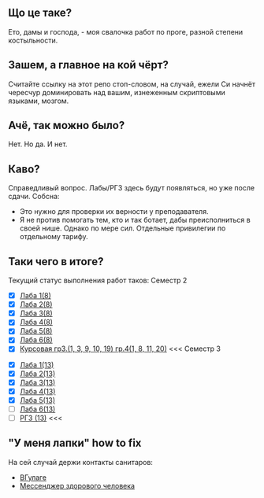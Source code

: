 ## Що це таке?
Ето, дамы и господа, - моя свалочка работ по проге, разной степени костыльности.

## Зашем, а главное на кой чёрт?
Считайте ссылку на этот репо стоп-словом, на случай, ежели Си начнёт чересчур доминировать над вашим, изнеженным скриптовыми языками, мозгом.

## Ачё, так можно было?
Нет. Но да. И нет.

## Каво?
Справедливый вопрос. Лабы/РГЗ здесь будут появляться, но уже после сдачи.
Собсна:
 * Это нужно для проверки их верности у преподавателя.
 * Я не против помогать тем, кто и так ботает, дабы преисполниться в своей нише. Однако по мере сил. Отдельные привилегии по отдельному тарифу.

 ## Таки чего в итоге?
 Текущий статус выполнения работ таков:
 Семестр 2
 >>>
  - [x] [Лаба 1(8)](https://github.com/Linadil/NSTU_Programming/tree/master/semester2/lab1_8)
  - [x] [Лаба 2(8)](https://github.com/Linadil/NSTU_Programming/tree/master/semester2/lab2_8)
  - [x] [Лаба 3(8)](https://github.com/Linadil/NSTU_Programming/tree/master/semester2/lab3_8)
  - [x] [Лаба 4(8)](https://github.com/Linadil/NSTU_Programming/tree/master/semester2/lab4_8)
  - [x] [Лаба 5(8)](https://github.com/Linadil/NSTU_Programming/tree/master/semester2/lab5_8)
  - [x] [Лаба 6(8)](https://github.com/Linadil/NSTU_Programming/tree/master/semester2/lab6_8)
  - [x] [Курсовая гр3.(1, 3, 9, 10, 19) гр.4(1, 8, 11, 20)](https://github.com/Linadil/NSTU_Programming/tree/master/semester2/Kursovaya)
<<<
Семестр 3
>>>
  - [x] [Лаба 1(13)](https://github.com/Linadil/NSTU_Programming/tree/master/semester3/lab1_13)
  - [x] [Лаба 2(13)](https://github.com/Linadil/NSTU_Programming/tree/master/semester3/lab2_13)
  - [x] [Лаба 3(13)](https://github.com/Linadil/NSTU_Programming/tree/master/semester3/lab3_13)
  - [x] [Лаба 4(13)](https://github.com/Linadil/NSTU_Programming/tree/master/semester3/lab4_13)
  - [x] [Лаба 5(13)](https://github.com/Linadil/NSTU_Programming/tree/master/semester3/lab5_13)
  - [ ] [Лаба 6(13)](https://github.com/Linadil/NSTU_Programming/tree/master/semester3/lab6_13)
  - [ ] [РГЗ (13)](https://github.com/Linadil/NSTU_Programming/tree/master/RGZ)
<<<

## "У меня лапки" how to fix
На сей случай держи контакты санитаров:
 * [ВГулаге](https://vk.com/cpp_is_power)
 * [Мессенджер здорового человека](https://t.me/boolka_breada)